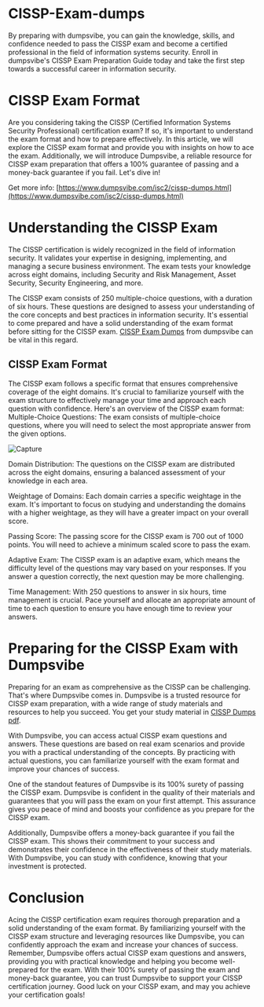 # CISSP-Exam-dumps
By preparing with dumpsvibe, you can gain the knowledge, skills, and confidence needed to pass the CISSP exam and become a certified professional in the field of information systems security. Enroll in dumpsvibe's CISSP Exam Preparation Guide today and take the first step towards a successful career in information security. 
# CISSP Exam Format
Are you considering taking the CISSP (Certified Information Systems Security Professional) certification exam? If so, it's important to understand the exam format and how to prepare effectively. In this article, we will explore the CISSP exam format and provide you with insights on how to ace the exam. Additionally, we will introduce Dumpsvibe, a reliable resource for CISSP exam preparation that offers a 100% guarantee of passing and a money-back guarantee if you fail. Let's dive in!

Get more info: [https://www.dumpsvibe.com/isc2/cissp-dumps.html](https://www.dumpsvibe.com/isc2/cissp-dumps.html)
# Understanding the CISSP Exam
The CISSP certification is widely recognized in the field of information security. It validates your expertise in designing, implementing, and managing a secure business environment. The exam tests your knowledge across eight domains, including Security and Risk Management, Asset Security, Security Engineering, and more.

The CISSP exam consists of 250 multiple-choice questions, with a duration of six hours. These questions are designed to assess your understanding of the core concepts and best practices in information security. It's essential to come prepared and have a solid understanding of the exam format before sitting for the CISSP exam. [CISSP Exam Dumps](https://www.dumpsvibe.com/isc2/cissp-dumps.html) from dumpsvibe can be vital in this regard.
## CISSP Exam Format
The CISSP exam follows a specific format that ensures comprehensive coverage of the eight domains. It's crucial to familiarize yourself with the exam structure to effectively manage your time and approach each question with confidence. Here's an overview of the CISSP exam format:
Multiple-Choice Questions: The exam consists of multiple-choice questions, where you will need to select the most appropriate answer from the given options.

![Capture](https://github.com/DiyaRoy888/CISSP-Exam-dumps/assets/154591562/e67aaefc-d70a-4cf1-90c2-28e18f68507a)


 Domain Distribution: The questions on the CISSP exam are distributed across the eight domains, ensuring a balanced assessment of your knowledge in each area.

 Weightage of Domains: Each domain carries a specific weightage in the exam. It's important to focus on studying and understanding the domains with a higher weightage, as they will have a greater impact on your overall score.

 Passing Score: The passing score for the CISSP exam is 700 out of 1000 points. You will need to achieve a minimum scaled score to pass the exam.

 Adaptive Exam: The CISSP exam is an adaptive exam, which means the difficulty level of the questions may vary based on your responses. If you answer a question correctly, the next question may be more challenging.

 Time Management: With 250 questions to answer in six hours, time management is crucial. Pace yourself and allocate an appropriate amount of time to each question to ensure you have enough time to review your answers.

# Preparing for the CISSP Exam with Dumpsvibe
Preparing for an exam as comprehensive as the CISSP can be challenging. That's where Dumpsvibe comes in. Dumpsvibe is a trusted resource for CISSP exam preparation, with a wide range of study materials and resources to help you succeed. You get your study material in [CISSP Dumps pdf](https://www.dumpsvibe.com/isc2/cissp-dumps.html).

With Dumpsvibe, you can access actual CISSP exam questions and answers. These questions are based on real exam scenarios and provide you with a practical understanding of the concepts. By practicing with actual questions, you can familiarize yourself with the exam format and improve your chances of success.

One of the standout features of Dumpsvibe is its 100% surety of passing the CISSP exam. Dumpsvibe is confident in the quality of their materials and guarantees that you will pass the exam on your first attempt. This assurance gives you peace of mind and boosts your confidence as you prepare for the CISSP exam.

Additionally, Dumpsvibe offers a money-back guarantee if you fail the CISSP exam. This shows their commitment to your success and demonstrates their confidence in the effectiveness of their study materials. With Dumpsvibe, you can study with confidence, knowing that your investment is protected.

# Conclusion
Acing the CISSP certification exam requires thorough preparation and a solid understanding of the exam format. By familiarizing yourself with the CISSP exam structure and leveraging resources like Dumpsvibe, you can confidently approach the exam and increase your chances of success.
Remember, Dumpsvibe offers actual CISSP exam questions and answers, providing you with practical knowledge and helping you become well-prepared for the exam. With their 100% surety of passing the exam and money-back guarantee, you can trust Dumpsvibe to support your CISSP certification journey.
Good luck on your CISSP exam, and may you achieve your certification goals!
